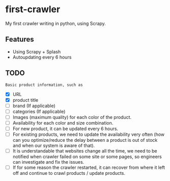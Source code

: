 # first-crawler
My first crawler writing in python, using Scrapy.

## Features
+ Using Scrapy + Splash
+ Autoupdating every 6 hours

## TODO
    Basic product information, such as
- [x] URL
- [x] product title
- [ ] brand (If applicable)
- [ ] categories (If applicable)
- [ ] Images (maximum quality) for each color of the product.
- [ ] Availability for each color and size combination.
- [ ] For new product, it can be updated every 6 hours.
- [ ] For existing products, we need to update the availability very often (how can you optimize/reduce the delay between a product is out of stock and when our system is aware of that).
- [ ] It is understandable that websites change all the time, we need to be notified when crawler failed on some site or some pages, so engineers can investigate and fix the issues.
- [ ] If for some reason the crawler restarted, it can recover from where it left off and continue to crawl products / update products.

